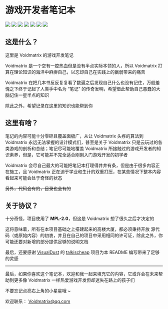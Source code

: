 # 游戏开发者笔记本

[![](https://img.shields.io/github/stars/VoidmatrixHeathcliff/GameDeveloperNotes.svg?style=flat&labelColor=e49e61)](https://github.com/VoidmatrixHeathcliff/GameDeveloperNotes/stargazers)
[![](https://img.shields.io/github/forks/VoidmatrixHeathcliff/GameDeveloperNotes.svg?style=flat&labelColor=e49e61)](https://github.com/VoidmatrixHeathcliff/GameDeveloperNotes/network/members)
[![](https://img.shields.io/github/issues/VoidmatrixHeathcliff/GameDeveloperNotes.svg?style=flat&labelColor=3f48cc)](https://github.com/VoidmatrixHeathcliff/GameDeveloperNotes/issues)
![](https://img.shields.io/github/license/VoidmatrixHeathcliff/GameDeveloperNotes.svg?style=flat&label=license&message=notspecified&labelColor=3f48cc)
[![](https://img.shields.io/github/contributors/VoidmatrixHeathcliff/GameDeveloperNotes)](https://github.com/VoidmatrixHeathcliff/GameDeveloperNotes/graphs/contributors)
![](https://img.shields.io/github/commit-activity/m/VoidmatrixHeathcliff/GameDeveloperNotes)
![](https://jwenjian-visitor-badge-5.glitch.me/badge?page_id=VoidmatrixHeathcliff.GameDeveloperNotes.readme)

## 这是什么？

这里是 Voidmatrix 的游戏开发笔记  

Voidmatrix 是一个空有一腔热血但是没有半点实际本领的人，所以 Voidmatrix 打算在理论知识的海洋中麻痹自己，以忘却自己在实践上的羸弱带来的痛苦  

Voidmatrix 在把几本书反反复复看了数遍之后发现自己什么也没有记住，万般羞愧之下终于记起了人类手中名为 “笔记” 的传奇发明，希望借此帮助自己愚蠢的大脑记住一星半点的知识

除此之外，希望记录在这里的知识也能帮到你

## 这里有啥？

笔记的内容可能十分零碎且覆盖面极广，从让 Voidmatrix 头疼的算法到 Voidmatrix 永远无法掌握的设计模式们，甚至是关于 Voidmatrix 只是云玩过的各类游戏的剖析和总结；笔记尽可能地覆盖 Voidmatrix 所接触过的游戏开发者的知识素养，但是，它可能并不完全适合刚刚入门游戏开发的初学者  

Voidmatrix 会尽自己最大的可能把笔记本打理得井井有条，但是由于很多内容正在施工，且 Voidmatrix 正在迫于学业和生计的双重打压，在某些情况下整本内容看起来可能会处于奇怪的状态  

~~另外，代码会有的，目录也会有的~~

## 关于协议？

十分奇怪，项目使用了 **MPL-2.0**，但这是 Voidmatrix 想了很久之后才决定的  

这将意味着，所有在本项目基础之上搭建起来的高楼大厦，都必须秉持开放 源代码（或原始内容）的初衷，并且在自己的项目中采用相同的许可证，除此之外，你可能还要对新增的部分提供足够的说明文档  

最后，还要感谢 [VisualDust](https://github.com/visualDust) 的 [talkischeap](https://github.com/visualDust/talkischeap) 项目为本 README 编写带来了足够的灵感

******

最后，如果你喜欢这个笔记本，欢迎和我一起来填充它的内容，它或许会在未来帮助到更多像 Voidmatrix 一样热爱游戏开发但却迷失在路上的孩子们

不要忘记点亮右上角的小星星哦 ~

欢迎联系： Voidmatrix@qq.com